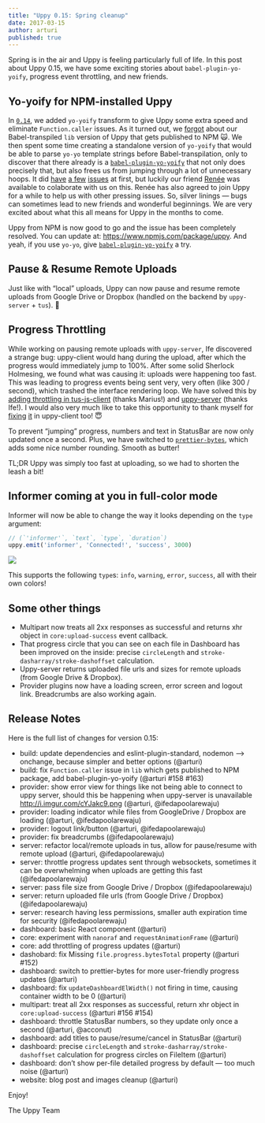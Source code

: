 ```yaml
---
title: "Uppy 0.15: Spring cleanup"
date: 2017-03-15
author: arturi
published: true
---
```


Spring is in the air and Uppy is feeling particularly full of life. In this post about Uppy 0.15, we have some exciting stories about `babel-plugin-yo-yoify`, progress event throttling, and new friends.

<!-- more -->

## Yo-yoify for NPM-installed Uppy

In [`0.14`](/uppy/blog/2017/02/0.14/), we added `yo-yoify` transform to give Uppy some extra speed and eliminate `Function.caller` issues. As it turned out, we [forgot](https://github.com/transloadit/uppy/issues/158) about our Babel-transpiled `lib` version of Uppy that gets published to NPM 🙀. We then spent some time creating a standalone version of `yo-yoify` that would be able to parse `yo-yo` template strings before Babel-transpilation, only to discover that there already is a [`babel-plugin-yo-yoify`](https://www.npmjs.com/package/babel-plugin-yo-yoify) that not only does precisely that, but also frees us from jumping through a lot of unnecessary hoops. It did [have](https://github.com/goto-bus-stop/babel-plugin-yo-yoify/issues/9) [a few](https://github.com/goto-bus-stop/babel-plugin-yo-yoify/pull/8) [issues](https://github.com/goto-bus-stop/babel-plugin-yo-yoify/issues/11) at first, but luckily our friend [Renée](https://github.com/goto-bus-stop) was available to colaborate with us on this. Renée has also agreed to join Uppy for a while to help us with other pressing issues. So, silver linings — bugs can sometimes lead to new friends and wonderful beginnings. We are very excited about what this all means for Uppy in the months to come.

Uppy from NPM is now good to go and the issue has been completely resolved. You can update at: <https://www.npmjs.com/package/uppy>. And yeah, if you use `yo-yo`, give [`babel-plugin-yo-yoify`](https://www.npmjs.com/package/babel-plugin-yo-yoify) a try.

## Pause & Resume Remote Uploads

Just like with “local” uploads, Uppy can now pause and resume remote uploads from Google Drive or Dropbox (handled on the backend by `uppy-server` + `tus`). 🎉

## Progress Throttling

While working on pausing remote uploads with `uppy-server`, Ife discovered a strange bug: uppy-client would hang during the upload, after which the progress would immediately jump to 100%. After some solid Sherlock Holmesing, we found what was causing it: uploads were happening too fast. This was leading to progress events being sent very, very often (like 300 / second), which trashed the interface rendering loop. We have solved this by [adding throttling in tus-js-client](https://github.com/tus/tus-js-client/commit/9940f27b2361fd7e10ba58b09b60d82422183bbb) (thanks Marius!) and [uppy-server](https://github.com/transloadit/uppy-server/commit/936ad48e92631c45d123664900b9aabcf7a190fa) (thanks Ife!). I would also very much like to take this opportunity to thank myself for [fixing](https://github.com/transloadit/uppy/commit/1d5f4404546420442deabc94df84bd3ec0677eec) [it](https://github.com/transloadit/uppy/commit/db32c6f4fd85420532f27f04920dbaf6d126ea9b) in uppy-client too! :innocent:

To prevent “jumping” progress, numbers and text in StatusBar are now only updated once a second. Plus, we have switched to [`prettier-bytes`](https://www.npmjs.com/package/prettier-bytes), which adds some nice number rounding. Smooth as butter!

TL;DR Uppy was simply too fast at uploading, so we had to shorten the leash a bit!

## Informer coming at you in full-color mode

Informer will now be able to change the way it looks depending on the `type` argument:

```js
// (`'informer'`, `text`, `type`, `duration`)
uppy.emit('informer', 'Connected!', 'success', 3000)
```

<img src="/images/blog/0.15/informer.png">

This supports the following `type`s: `info`, `warning`, `error`, `success`, all with their own colors!

## Some other things

- Multipart now treats all 2xx responses as successful and returns xhr object in `core:upload-success` event callback.
- That progress circle that you can see on each file in Dashboard has been improved on the inside: precise `circleLength` and `stroke-dasharray/stroke-dashoffset` calculation.
- Uppy-server returns uploaded file urls and sizes for remote uploads (from Google Drive & Dropbox).
- Provider plugins now have a loading screen, error screen and logout link. Breadcrumbs are also working again.

## Release Notes

Here is the full list of changes for version 0.15:

- build: update dependencies and eslint-plugin-standard, nodemon --> onchange, because simpler and better options (@arturi)
- build: fix `Function.caller` issue in `lib` which gets published to NPM package, add babel-plugin-yo-yoify (@arturi #158 #163)
- provider: show error view for things like not being able to connect to uppy server, should this be happening when uppy-server is unavailable <http://i.imgur.com/cYJakc9.png> (@arturi, @ifedapoolarewaju)
- provider: loading indicator while files from GoogleDrive / Dropbox are loading (@arturi, @ifedapoolarewaju)
- provider: logout link/button (@arturi, @ifedapoolarewaju)
- provider: fix breadcrumbs (@ifedapoolarewaju)
- server: refactor local/remote uploads in tus, allow for pause/resume with remote upload (@arturi, @ifedapoolarewaju)
- server: throttle progress updates sent through websockets, sometimes it can be overwhelming when uploads are getting this fast (@ifedapoolarewaju)
- server: pass file size from Google Drive / Dropbox (@ifedapoolarewaju)
- server: return uploaded file urls (from Google Drive / Dropbox) (@ifedapoolarewaju)
- server: research having less permissions, smaller auth expiration time for security (@ifedapoolarewaju)
- dashboard: basic React component (@arturi)
- core: experiment with `nanoraf` and `requestAnimationFrame` (@arturi)
- core: add throttling of progress updates (@arturi)
- dashobard: fix Missing `file.progress.bytesTotal` property  (@arturi #152)
- dashboard: switch to prettier-bytes for more user-friendly progress updates (@arturi)
- dashboard: fix `updateDashboardElWidth()` not firing in time, causing container width to be 0 (@arturi)
- multipart: treat all 2xx responses as successful, return xhr object in `core:upload-success` (@arturi #156 #154)
- dashboard: throttle StatusBar numbers, so they update only once a second (@arturi, @acconut)
- dashboard: add titles to pause/resume/cancel in StatusBar (@arturi)
- dashboard: precise `circleLength` and `stroke-dasharray/stroke-dashoffset` calculation for progress circles on FileItem (@arturi)
- dashboard: don’t show per-file detailed progress by default — too much noise (@arturi)
- website: blog post and images cleanup (@arturi)

Enjoy!

The Uppy Team
